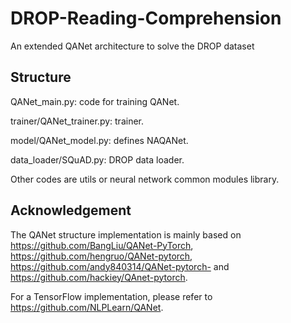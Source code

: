 # DROP-Reading-Comprehension
An extended QANet architecture to solve the DROP dataset

## Structure

QANet_main.py: code for training QANet.

trainer/QANet_trainer.py: trainer.

model/QANet_model.py: defines NAQANet.

data_loader/SQuAD.py: DROP data loader.

Other codes are utils or neural network common modules library.

## Acknowledgement

The QANet structure implementation is mainly based on https://github.com/BangLiu/QANet-PyTorch, https://github.com/hengruo/QANet-pytorch, https://github.com/andy840314/QANet-pytorch- and https://github.com/hackiey/QAnet-pytorch.

For a TensorFlow implementation, please refer to https://github.com/NLPLearn/QANet.
